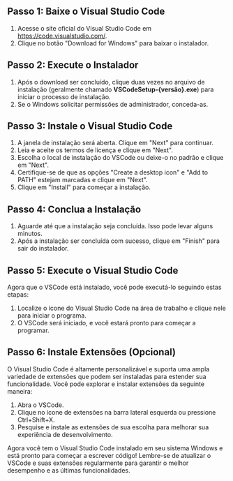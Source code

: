 ## Passo 1: Baixe o Visual Studio Code

1. Acesse o site oficial do Visual Studio Code em https://code.visualstudio.com/.
2. Clique no botão "Download for Windows" para baixar o instalador.

## Passo 2: Execute o Instalador

1. Após o download ser concluído, clique duas vezes no arquivo de instalação (geralmente chamado __VSCodeSetup-{versão}.exe__) para iniciar o processo de instalação.
2. Se o Windows solicitar permissões de administrador, conceda-as.

## Passo 3: Instale o Visual Studio Code

1. A janela de instalação será aberta. Clique em "Next" para continuar.
2. Leia e aceite os termos de licença e clique em "Next".
3. Escolha o local de instalação do VSCode ou deixe-o no padrão e clique em "Next".
4. Certifique-se de que as opções "Create a desktop icon" e "Add to PATH" estejam marcadas e clique em "Next".
5. Clique em "Install" para começar a instalação.

## Passo 4: Conclua a Instalação

1. Aguarde até que a instalação seja concluída. Isso pode levar alguns minutos.
2. Após a instalação ser concluída com sucesso, clique em "Finish" para sair do instalador.

## Passo 5: Execute o Visual Studio Code

Agora que o VSCode está instalado, você pode executá-lo seguindo estas etapas:

1. Localize o ícone do Visual Studio Code na área de trabalho e clique nele para iniciar o programa.
2. O VSCode será iniciado, e você estará pronto para começar a programar.

## Passo 6: Instale Extensões (Opcional)

O Visual Studio Code é altamente personalizável e suporta uma ampla variedade de extensões que podem ser instaladas para estender sua funcionalidade. Você pode explorar e instalar extensões da seguinte maneira:

1. Abra o VSCode.
2. Clique no ícone de extensões na barra lateral esquerda ou pressione Ctrl+Shift+X.
3. Pesquise e instale as extensões de sua escolha para melhorar sua experiência de desenvolvimento.

Agora você tem o Visual Studio Code instalado em seu sistema Windows e está pronto para começar a escrever código! Lembre-se de atualizar o VSCode e suas extensões regularmente para garantir o melhor desempenho e as últimas funcionalidades.